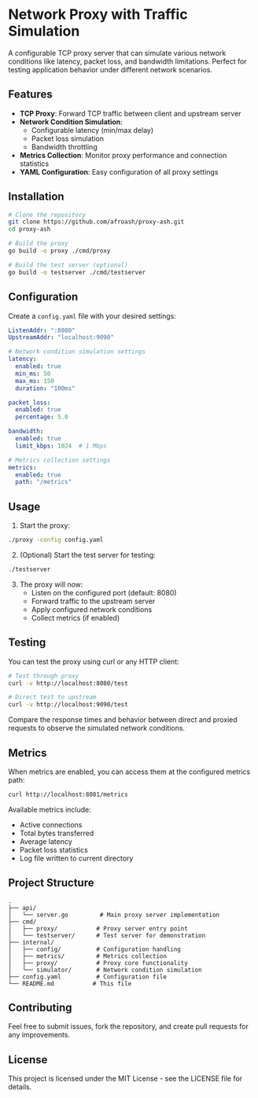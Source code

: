 # Network Proxy with Traffic Simulation

A configurable TCP proxy server that can simulate various network conditions like latency, packet loss, and bandwidth limitations. Perfect for testing application behavior under different network scenarios.

## Features

- **TCP Proxy**: Forward TCP traffic between client and upstream server
- **Network Condition Simulation**:
  - Configurable latency (min/max delay)
  - Packet loss simulation
  - Bandwidth throttling
- **Metrics Collection**: Monitor proxy performance and connection statistics
- **YAML Configuration**: Easy configuration of all proxy settings

## Installation

```bash
# Clone the repository
git clone https://github.com/afroash/proxy-ash.git
cd proxy-ash

# Build the proxy
go build -o proxy ./cmd/proxy

# Build the test server (optional)
go build -o testserver ./cmd/testserver
```

## Configuration

Create a `config.yaml` file with your desired settings:

```yaml
ListenAddr: ":8080"
UpstreamAddr: "localhost:9090"

# Network condition simulation settings
latency:
  enabled: true
  min_ms: 50
  max_ms: 150
  duration: "100ms"

packet_loss:
  enabled: true
  percentage: 5.0

bandwidth:
  enabled: true
  limit_kbps: 1024  # 1 Mbps

# Metrics collection settings
metrics:
  enabled: true
  path: "/metrics"
```

## Usage

1. Start the proxy:
```bash
./proxy -config config.yaml
```

2. (Optional) Start the test server for testing:
```bash
./testserver
```

3. The proxy will now:
   - Listen on the configured port (default: 8080)
   - Forward traffic to the upstream server
   - Apply configured network conditions
   - Collect metrics (if enabled)

## Testing

You can test the proxy using curl or any HTTP client:

```bash
# Test through proxy
curl -v http://localhost:8080/test

# Direct test to upstream
curl -v http://localhost:9090/test
```

Compare the response times and behavior between direct and proxied requests to observe the simulated network conditions.

## Metrics

When metrics are enabled, you can access them at the configured metrics path:

```bash
curl http://localhost:8081/metrics
```

Available metrics include:
- Active connections
- Total bytes transferred
- Average latency
- Packet loss statistics
- Log file written to current directory
## Project Structure

```
.
├── api/
│   └── server.go         # Main proxy server implementation
├── cmd/
│   ├── proxy/           # Proxy server entry point
│   └── testserver/      # Test server for demonstration
├── internal/
│   ├── config/          # Configuration handling
│   ├── metrics/         # Metrics collection
│   ├── proxy/           # Proxy core functionality
│   └── simulator/       # Network condition simulation
├── config.yaml          # Configuration file
└── README.md           # This file
```

## Contributing

Feel free to submit issues, fork the repository, and create pull requests for any improvements.

## License

This project is licensed under the MIT License - see the LICENSE file for details.
